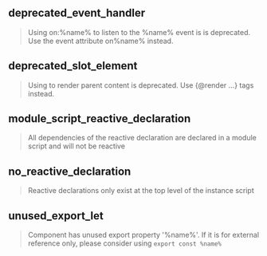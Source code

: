 ## deprecated_event_handler

> Using on:%name% to listen to the %name% event is is deprecated. Use the event attribute on%name% instead.

## deprecated_slot_element

> Using <slot> to render parent content is deprecated. Use {@render ...} tags instead.

## module_script_reactive_declaration

> All dependencies of the reactive declaration are declared in a module script and will not be reactive

## no_reactive_declaration

> Reactive declarations only exist at the top level of the instance script

## unused_export_let

> Component has unused export property '%name%'. If it is for external reference only, please consider using `export const %name%`
